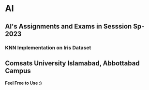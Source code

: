 # AI 
## AI's Assignments and Exams in Sesssion Sp-2023 

### KNN Implementation on Iris Dataset


## Comsats University Islamabad, Abbottabad Campus


#### Feel Free to Use :)